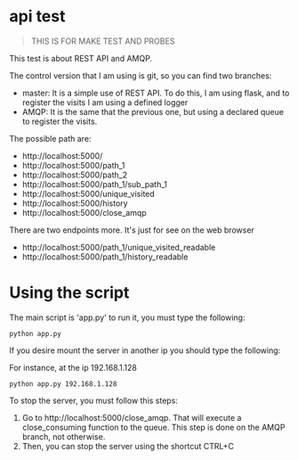 # api test

> THIS IS FOR MAKE TEST AND PROBES

This test is about REST API and AMQP.

The control version that I am using is git, so you can find two branches:  

* master: It is a simple use of REST API. To do this, I am using flask, and to register the visits I am using a defined logger
* AMQP: It is the same that the previous one, but using a declared queue to register the visits.

The possible path are:

* http://localhost:5000/
* http://localhost:5000/path_1
* http://localhost:5000/path_2
* http://localhost:5000/path_1/sub_path_1
* http://localhost:5000/unique_visited
* http://localhost:5000/history
* http://localhost:5000/close_amqp

There are two endpoints more. It's just for see on the web browser
* http://localhost:5000/path_1/unique_visited_readable
* http://localhost:5000/path_1/history_readable


# Using the script

The main script is 'app.py' to run it, you must type the following:

```
python app.py
```

If you desire mount the server in another ip you should type the following:

For instance, at the ip 192.168.1.128
```
python app.py 192.168.1.128
```

To stop the server, you must follow this steps:

1. Go to http://localhost:5000/close_amqp. That will execute a close_consuming function to the queue. This step is done on the AMQP branch, not otherwise. 
2. Then, you can stop the server using the shortcut CTRL+C